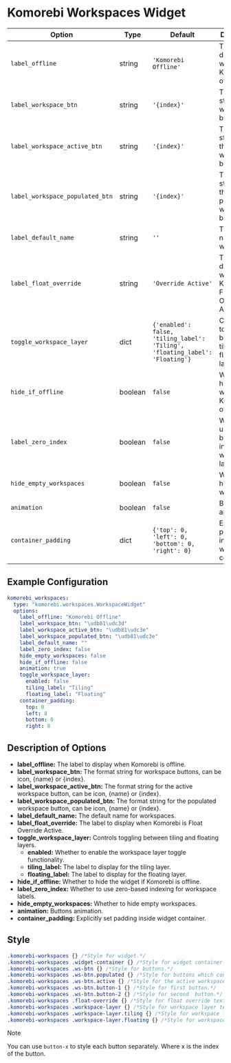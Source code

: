 # Komorebi Workspaces Widget
| Option                     | Type    | Default                  | Description                                                                 |
|----------------------------|---------|--------------------------|-----------------------------------------------------------------------------|
| `label_offline`          | string  | `'Komorebi Offline'`     | The label to display when Komorebi is offline.                              |
| `label_workspace_btn`    | string  | `'{index}'`              | The format string for workspace buttons.                                    |
| `label_workspace_active_btn` | string | `'{index}'`              | The format string for the active workspace button.                          |
| `label_workspace_populated_btn` | string | `'{index}'`              | The format string for the populated workspace button.                          |
| `label_default_name`       | string  | `''`                     | The default name for workspaces.                                            |
| `label_float_override`     | string  | `'Override Active'`                     | The label to display when Komorebi is Float Override Active. |
| `toggle_workspace_layer`  | dict    | `{'enabled': false, 'tiling_label': 'Tiling', 'floating_label': 'Floating'}` | Controls toggling between tiling and floating layers.  |
| `hide_if_offline`       | boolean | `false`         | Whether to hide the widget if Komorebi is offline.                          |
| `label_zero_index`        | boolean | `false`    | Whether to use zero-based indexing for workspace labels.                    |
| `hide_empty_workspaces`  | boolean | `false`      | Whether to hide empty workspaces.                                           |
| `animation`  | boolean | `false`      | Buttons animation.                                           |
| `container_padding`  | dict | `{'top': 0, 'left': 0, 'bottom': 0, 'right': 0}`      | Explicitly set padding inside widget container.

## Example Configuration

```yaml
komorebi_workspaces:
  type: "komorebi.workspaces.WorkspaceWidget"
  options:
    label_offline: "Komorebi Offline"
    label_workspace_btn: "\udb81\udc3d"
    label_workspace_active_btn: "\udb81\udc3e"
    label_workspace_populated_btn: "\udb81\udc3e"
    label_default_name: ""
    label_zero_index: false
    hide_empty_workspaces: false
    hide_if_offline: false
    animation: true
    toggle_workspace_layer:
      enabled: false
      tiling_label: "Tiling"
      floating_label: "Floating"
    container_padding: 
      top: 0
      left: 8
      bottom: 0
      right: 8
```

## Description of Options
- **label_offline:** The label to display when Komorebi is offline.
- **label_workspace_btn:** The format string for workspace buttons, can be icon, {name} or {index}.
- **label_workspace_active_btn:** The format string for the active workspace button, can be icon, {name} or {index}.
- **label_workspace_populated_btn:** The format string for the populated workspace button, can be icon, {name} or {index}.
- **label_default_name:** The default name for workspaces.
- **label_float_override:** The label to display when Komorebi is Float Override Active.
- **toggle_workspace_layer:** Controls toggling between tiling and floating layers.
  - **enabled:** Whether to enable the workspace layer toggle functionality.
  - **tiling_label:** The label to display for the tiling layer.
  - **floating_label:** The label to display for the floating layer.
- **hide_if_offline:** Whether to hide the widget if Komorebi is offline.
- **label_zero_index:** Whether to use zero-based indexing for workspace labels.
- **hide_empty_workspaces:** Whether to hide empty workspaces.
- **animation:** Buttons animation.
- **container_padding:** Explicitly set padding inside widget container.


## Style
```css
.komorebi-workspaces {} /*Style for widget.*/
.komorebi-workspaces .widget-container {} /*Style for widget container.*/
.komorebi-workspaces .ws-btn {} /*Style for buttons.*/
.komorebi-workspaces .ws-btn.populated {} /*Style for buttons which contain window and are not empty.*/
.komorebi-workspaces .ws-btn.active {} /*Style for the active workspace button.*/
.komorebi-workspaces .ws-btn.button-1 {} /*Style for first button.*/
.komorebi-workspaces .ws-btn.button-2 {} /*Style for second  button.*/
.komorebi-workspaces .float-override {} /*Style for float override text and icon.*/
.komorebi-workspaces .workspace-layer {} /*Style for workspace layer text and icon.*/
.komorebi-workspaces .workspace-layer.tiling {} /*Style for workspace layer text and icon when in tiling mode.*/
.komorebi-workspaces .workspace-layer.floating {} /*Style for workspace layer text and icon when in floating mode.*/
```

> [!NOTE]  
> You can use `button-x` to style each button separately. Where x is the index of the button.
